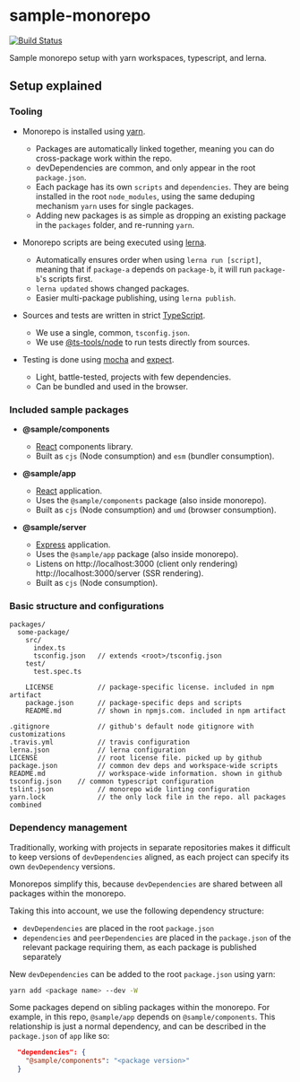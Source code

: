 # sample-monorepo
[![Build Status](https://travis-ci.com/wixplosives/sample-monorepo.svg?branch=master)](https://travis-ci.com/wixplosives/sample-monorepo)

Sample monorepo setup with yarn workspaces, typescript, and lerna.

## Setup explained

### Tooling

- Monorepo is installed using [yarn](https://github.com/yarnpkg/yarn).
  - Packages are automatically linked together, meaning you can do cross-package work within the repo.
  - devDependencies are common, and only appear in the root `package.json`.
  - Each package has its own `scripts` and `dependencies`. They are being installed in the root `node_modules`, using the same deduping mechanism `yarn` uses for single packages.
  - Adding new packages is as simple as dropping an existing package in the `packages` folder, and re-running `yarn`.

- Monorepo scripts are being executed using [lerna](https://github.com/lerna/lerna).
  - Automatically ensures order when using `lerna run [script]`, meaning that if `package-a` depends on `package-b`, it will run `package-b`'s scripts first.
  - `lerna updated` shows changed packages.
  - Easier multi-package publishing, using `lerna publish`.

- Sources and tests are written in strict [TypeScript](https://github.com/Microsoft/TypeScript).
  - We use a single, common, `tsconfig.json`.
  - We use [@ts-tools/node](https://github.com/AviVahl/ts-tools) to run tests directly from sources.

- Testing is done using [mocha](https://github.com/mochajs/mocha) and [expect](https://github.com/facebook/jest/tree/master/packages/expect).
  - Light, battle-tested, projects with few dependencies.
  - Can be bundled and used in the browser.

### Included sample packages

- **@sample/components**
  - [React](https://github.com/facebook/react) components library.
  - Built as `cjs` (Node consumption) and `esm` (bundler consumption).

- **@sample/app**
  - [React](https://github.com/facebook/react) application.
  - Uses the `@sample/components` package (also inside monorepo).
  - Built as `cjs` (Node consumption) and `umd` (browser consumption).

- **@sample/server**
  - [Express](https://github.com/expressjs/express) application.
  - Uses the `@sample/app` package (also inside monorepo).
  - Listens on http://localhost:3000 (client only rendering) http://localhost:3000/server (SSR rendering).
  - Built as `cjs` (Node consumption).

### Basic structure and configurations
```
packages/
  some-package/
    src/
      index.ts
      tsconfig.json   // extends <root>/tsconfig.json
    test/
      test.spec.ts

    LICENSE           // package-specific license. included in npm artifact
    package.json      // package-specific deps and scripts
    README.md         // shown in npmjs.com. included in npm artifact

.gitignore            // github's default node gitignore with customizations
.travis.yml           // travis configuration
lerna.json            // lerna configuration
LICENSE               // root license file. picked up by github
package.json          // common dev deps and workspace-wide scripts
README.md             // workspace-wide information. shown in github
tsconfig.json    // common typescript configuration
tslint.json           // monorepo wide linting configuration
yarn.lock             // the only lock file in the repo. all packages combined
```

### Dependency management

Traditionally, working with projects in separate repositories makes it difficult to keep versions of `devDependencies` aligned, as each project can specify its own `devDependency` versions.

Monorepos simplify this, because `devDependencies` are shared between all packages within the monorepo.

Taking this into account, we use the following dependency structure:

- `devDependencies` are placed in the root `package.json`
- `dependencies` and `peerDependencies` are placed in the `package.json` of the relevant package requiring them, as each package is published separately

New `devDependencies` can be added to the root `package.json` using yarn:

```sh
yarn add <package name> --dev -W
```

Some packages depend on sibling packages within the monorepo. For example, in this repo, `@sample/app` depends on `@sample/components`. This relationship is just a normal dependency, and can be described in the `package.json` of `app` like so:

```json
  "dependencies": {
    "@sample/components": "<package version>"
  }
```
